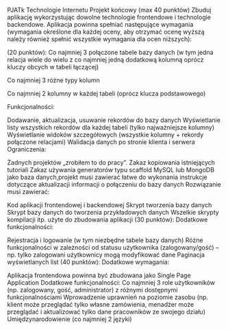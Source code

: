 PJATk
Technologie Internetu
Projekt końcowy (max 40 punktów)
Zbuduj aplikację wykorzystując dowolne technologie frontendowe i technologie backendowe. Aplikacja powinna spełniać następujące wymagania (wymagania określone dla każdej oceny, aby otrzymać ocenę wyższą należy również spełnić wszystkie wymagania dla ocen niższych):

(20 punktów):
Co najmniej 3 połączone tabele bazy danych (w tym jedna relacja wiele do wielu z co najmniej jedną dodatkową kolumną oprócz kluczy obcych w tabeli łączącej)

Co najmniej 3 różne typy kolumn

Co najmniej 2 kolumny w każdej tabeli (oprócz klucza podstawowego)

Funkcjonalności:

Dodawanie, aktualizacja, usuwanie rekordów do bazy danych
Wyświetlanie listy wszystkich rekordów dla każdej tabeli (tylko najważniejsze kolumny)
Wyświetlanie widoków szczegółowych (wszystkie kolumny + rekordy połączone relacjami)
Walidacja danych po stronie klienta i serwera
Ograniczenia:

Żadnych projektów „zrobiłem to do pracy”.
Zakaz kopiowania istniejących tutoriali
Zakaz używania generatorów typu scaffold
MySQL lub MongoDB jako baza danych,projekt musi zawierać łatwe do wykonania instrukcje dotyczące aktualizacji informacji o połączeniu do bazy danych
Rozwiązanie musi zawierać:

Kod aplikacji frontendowej i backendowej
Skrypt tworzenia bazy danych
Skrypt bazy danych do tworzenia przykładowych danych
Wszelkie skrypty kompilacji itp. użyte do zbudowania aplikacji
(30 punktów):
Dodatkowe funkcjonalności:

Rejestracja i logowanie (w tym niezbędne tabele bazy danych)
Różne funkcjonalności w zależności od statusu użytkownika (zalogowany/gość) – np. tylko zalogowani użytkownicy mogą modyfikować dane
Paginacja wyświetlanych list
(40 punktów):
Dodatkowe wymagania:

Aplikacja frontendowa powinna być zbudowana jako Single Page Application Dodatkowe funkcjonalności:
Co najmniej 3 role użytkowników (np. zalogowany, gość, administrator) z różnymi dostępnymi funkcjonalnościami
Wprowadzenie uprawnień na poziomie zasobu (np. klient może przeglądać tylko własne zamówienia, menadżer może przeglądać i aktualizować tylko dane pracowników ze swojego działu)
Umiędzynarodowienie (co najmniej 2 języki)

